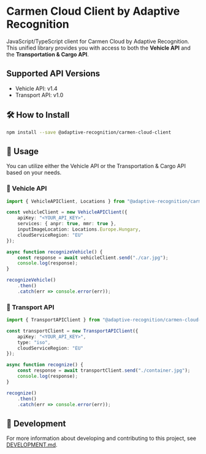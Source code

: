 # Carmen Cloud Client by Adaptive Recognition

JavaScript/TypeScript client for Carmen Cloud by Adaptive Recognition. This unified library provides you with access to both the **Vehicle API** and the **Transportation & Cargo API**.

## Supported API Versions

- Vehicle API: v1.4
- Transport API: v1.0

## 🛠️ How to Install

```sh
npm install --save @adaptive-recognition/carmen-cloud-client
```

## 🚀 Usage

You can utilize either the Vehicle API or the Transportation & Cargo API based on your needs.

### 🚗 Vehicle API

```typescript
import { VehicleAPIClient, Locations } from "@adaptive-recognition/carmen-cloud-client";

const vehicleClient = new VehicleAPIClient({
    apiKey: "<YOUR_API_KEY>",
    services: { anpr: true, mmr: true },
    inputImageLocation: Locations.Europe.Hungary,
    cloudServiceRegion: "EU"
});

async function recognizeVehicle() {
    const response = await vehicleClient.send("./car.jpg");
    console.log(response);
}

recognizeVehicle()
    .then()
    .catch(err => console.error(err));
```

### 🚚 Transport API

```typescript
import { TransportAPIClient } from "@adaptive-recognition/carmen-cloud-client";

const transportClient = new TransportAPIClient({
    apiKey: "<YOUR_API_KEY>",
    type: "iso",
    cloudServiceRegion: "EU"
});

async function recognize() {
    const response = await transportClient.send("./container.jpg");
    console.log(response);
}

recognize()
    .then()
    .catch(err => console.error(err));
```

## 🔧 Development

For more information about developing and contributing to this project, see [DEVELOPMENT.md](DEVELOPMENT.md).
